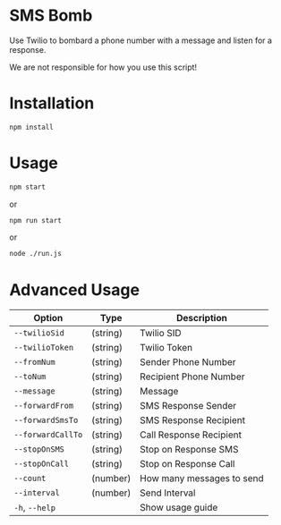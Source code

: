 # SMS Bomb

Use Twilio to bombard a phone number with a message and listen for a response.

We are not responsible for how you use this script!

# Installation

```bash
npm install
```

# Usage

```bash
npm start
```

or

```bash
npm run start
```

or

```bash
node ./run.js
```

# Advanced Usage

| Option | Type | Description |
| --- | --- | --- |
|`--twilioSid` | (string) | Twilio SID |
|`--twilioToken` | (string) | Twilio Token |
|`--fromNum` | (string) | Sender Phone Number |
|`--toNum` | (string) | Recipient Phone Number |
|`--message` | (string) | Message |
|`--forwardFrom` | (string) | SMS Response Sender |
|`--forwardSmsTo` | (string) | SMS Response Recipient |
|`--forwardCallTo` | (string) | Call Response Recipient |
|`--stopOnSMS` | (string) | Stop on Response SMS |
|`--stopOnCall` | (string) | Stop on Response Call |
|`--count` | (number) | How many messages to send |
|`--interval` | (number) | Send Interval |
|`-h`, `--help` | | Show usage guide |